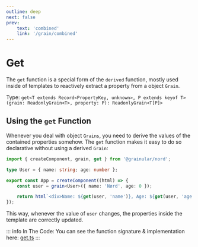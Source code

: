 ```yaml
---
outline: deep
next: false
prev:
    text: 'combined'
    link: '/grain/combined'
---
```


<!-- @format -->

# Get

The `get` function is a special form of the `derived` function, mostly used inside of templates to reactively extract a property from a object `Grain`.

Type: `get<T extends Record<PropertyKey, unknown>, P extends keyof T>(grain: ReadonlyGrain<T>, property: P): ReadonlyGrain<T[P]>`

## Using the `get` Function

Whenever you deal with object `Grains`, you need to derive the values of the contained properties somehow. The `get` function makes it easy to do so declarative without using a derived `Grain`:

```ts
import { createComponent, grain, get } from '@grainular/nord';

type User = { name: string; age: number };

export const App = createComponent((html) => {
    const user = grain<User>({ name: 'Nørd', age: 0 });

    return html`<div>Name: ${get(user, 'name')}, Age: ${get(user, 'age')}</div>`;
});
```

This way, whenever the value of `user` changes, the properties inside the template are correctly updated.

::: info In The Code:
You can see the function signature & implementation here: [get.ts](https://github.com/IamSebastianDev/nord/blob/main/src/lib/grains/get.ts)
:::
